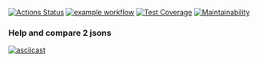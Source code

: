 [![Actions Status](https://github.com/Rodgare/php-project-48/actions/workflows/hexlet-check.yml/badge.svg)](https://github.com/Rodgare/php-project-48/actions) [![example workflow](https://github.com/Rodgare/php-project-48/actions/workflows/makefile.yml/badge.svg)](https://github.com/Rodgare/php-project-48/actions) 
 [![Test Coverage](https://api.codeclimate.com/v1/badges/e388d49eb376ecea7e5e/test_coverage)](https://codeclimate.com/github/Rodgare/php-project-48/test_coverage) [![Maintainability](https://api.codeclimate.com/v1/badges/e388d49eb376ecea7e5e/maintainability)](https://codeclimate.com/github/Rodgare/php-project-48/maintainability)

### Help and compare 2 jsons
[![asciicast](https://asciinema.org/a/O0KGLS4mI5zSK5rq9Bmm5Jb8n.svg)](https://asciinema.org/a/O0KGLS4mI5zSK5rq9Bmm5Jb8n)